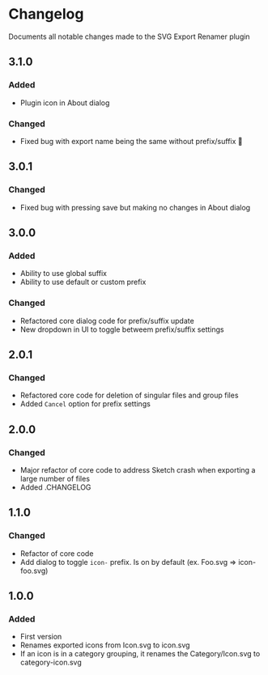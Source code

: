 # Changelog
Documents all notable changes made to the SVG Export Renamer plugin

## 3.1.0
### Added
 - Plugin icon in About dialog

### Changed
 - Fixed bug with export name being the same without prefix/suffix 🎉

## 3.0.1
### Changed
 - Fixed bug with pressing save but making no changes in About dialog

## 3.0.0
### Added
 - Ability to use global suffix
 - Ability to use default or custom prefix

### Changed
 - Refactored core dialog code for prefix/suffix update
 - New dropdown in UI to toggle betweem prefix/suffix settings

## 2.0.1
### Changed
 - Refactored core code for deletion of singular files and group files
 - Added `Cancel` option for prefix settings

## 2.0.0
### Changed
 - Major refactor of core code to address Sketch crash when exporting a large number of files
 - Added .CHANGELOG

## 1.1.0
### Changed
 - Refactor of core code
 - Add dialog to toggle `icon-` prefix. Is on by default (ex. Foo.svg => icon-foo.svg)

## 1.0.0
### Added
 - First version
 - Renames exported icons from Icon.svg to icon.svg
 - If an icon is in a category grouping, it renames the Category/Icon.svg to category-icon.svg